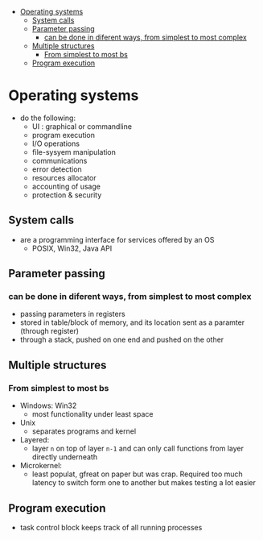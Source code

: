 - [Operating systems](#operating-systems)
  - [System calls](#system-calls)
  - [Parameter passing](#parameter-passing)
    - [can be done in diferent ways, from simplest to most complex](#can-be-done-in-diferent-ways-from-simplest-to-most-complex)
  - [Multiple structures](#multiple-structures)
    - [From simplest to most bs](#from-simplest-to-most-bs)
  - [Program execution](#program-execution)


# Operating systems
- do the following:
    - UI : graphical or commandline
    - program execution
    - I/O operations
    - file-sysyem manipulation
    - communications
    - error detection
    - resources allocator
    - accounting of usage
    - protection & security

## System calls
- are a programming interface for services offered by an OS
    - POSIX, Win32, Java API

## Parameter passing
### can be done in diferent ways, from simplest to most complex
- passing parameters in registers
- stored in table/block of memory, and its location sent as a paramter (through register)
- through a stack, pushed on one end and pushed on the other

## Multiple structures
### From simplest to most bs
- Windows: Win32
    - most functionality under least space
- Unix
    - separates programs and kernel
- Layered:
    - layer `n` on top of layer `n-1` and can only call functions from layer directly underneath
- Microkernel:
    - least populat, gfreat on paper but was crap. Required too much latency to switch form one to another but makes testing a lot easier

## Program execution
- task control block keeps track of all running processes


